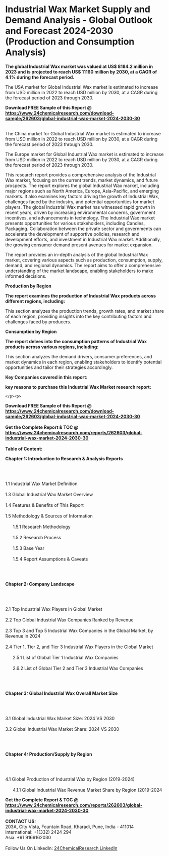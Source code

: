 <h1>Industrial Wax Market Supply and Demand Analysis - Global Outlook and Forecast 2024-2030 (Production and Consumption Analysis)</h1><p><strong>The global Industrial Wax market was valued at US$ 8184.2 million in 2023 and is projected to reach US$ 11160 million by 2030, at a CAGR of 4.1% during the forecast period.</strong></p><p>
</p><p>The USA market for Global Industrial Wax market is estimated to increase from USD million in 2022 to reach USD million by 2030, at a CAGR during the forecast period of 2023 through 2030.</p><div><b>Download FREE Sample of this Report @ 
            <a href="https://www.24chemicalresearch.com/download-sample/262603/global-industrial-wax-market-2024-2030-30">
            https://www.24chemicalresearch.com/download-sample/262603/global-industrial-wax-market-2024-2030-30</a></b></div><br><p>
</p><p>The China market for Global Industrial Wax market is estimated to increase from USD million in 2022 to reach USD million by 2030, at a CAGR during the forecast period of 2023 through 2030.</p><p>
</p><p>The Europe market for Global Industrial Wax market is estimated to increase from USD million in 2022 to reach USD million by 2030, at a CAGR during the forecast period of 2023 through 2030.</p><p>
</p><p>This research report provides a comprehensive analysis of the Industrial Wax market, focusing on the current trends, market dynamics, and future prospects. The report explores the global Industrial Wax market, including major regions such as North America, Europe, Asia-Pacific, and emerging markets. It also examines key factors driving the growth of Industrial Wax, challenges faced by the industry, and potential opportunities for market players. The global Industrial Wax market has witnessed rapid growth in recent years, driven by increasing environmental concerns, government incentives, and advancements in technology. The Industrial Wax market presents opportunities for various stakeholders, including Candles, Packaging. Collaboration between the private sector and governments can accelerate the development of supportive policies, research and development efforts, and investment in Industrial Wax market. Additionally, the growing consumer demand present avenues for market expansion.</p><p>
</p><p>The report provides an in-depth analysis of the global Industrial Wax market, covering various aspects such as production, consumption, supply, demand, and regional dynamics. The report aims to offer a comprehensive understanding of the market landscape, enabling stakeholders to make informed decisions.</p><p>
</p><p><strong>Production by Region</strong></p><p>
</p><p><strong>The report examines the production of Industrial Wax products across different regions, including:</strong></p><p>
</p><p>
</p><p>This section analyzes the production trends, growth rates, and market share of each region, providing insights into the key contributing factors and challenges faced by producers.</p><p>
</p><p><strong>Consumption by Region</strong></p><p>
</p><p><strong>The report delves into the consumption patterns of Industrial Wax products across various regions, including:</strong></p><p>
</p><p>
</p><p>This section analyzes the demand drivers, consumer preferences, and market dynamics in each region, enabling stakeholders to identify potential opportunities and tailor their strategies accordingly.</p><p>
<strong>Key Companies covered in this report:</strong></p><p>
</p><p>
</p><p><strong>key reasons to purchase this Industrial Wax Market research report:</strong></p><p>

	</p><p>

</p><div><b>Download FREE Sample of this Report @ 
            <a href="https://www.24chemicalresearch.com/download-sample/262603/global-industrial-wax-market-2024-2030-30">
            https://www.24chemicalresearch.com/download-sample/262603/global-industrial-wax-market-2024-2030-30</a></b></div><br><div><b>Get the Complete Report & TOC @ 
            <a href="https://www.24chemicalresearch.com/reports/262603/global-industrial-wax-market-2024-2030-30">
            https://www.24chemicalresearch.com/reports/262603/global-industrial-wax-market-2024-2030-30</a></b></div><br>
            <b>Table of Content:</b><p><p><strong>Chapter 1: Introduction to Research &amp; Analysis Reports</strong></p><br />
<br />
<p>1.1 Industrial Wax Market Definition<br /><br />
1.3 Global Industrial Wax Market Overview<br /><br />
1.4 Features &amp; Benefits of This Report<br /><br />
1.5 Methodology &amp; Sources of Information<br /><br />
&nbsp;&nbsp;&nbsp;&nbsp;&nbsp; 1.5.1 Research Methodology<br /><br />
&nbsp;&nbsp;&nbsp;&nbsp;&nbsp; 1.5.2 Research Process<br /><br />
&nbsp;&nbsp;&nbsp;&nbsp;&nbsp; 1.5.3 Base Year<br /><br />
&nbsp;&nbsp;&nbsp;&nbsp;&nbsp; 1.5.4 Report Assumptions &amp; Caveats</p><br />
<br />
<p><strong>Chapter 2: Company Landscape</strong></p><br />
<br />
<p>2.1 Top Industrial Wax Players in Global Market<br /><br />
2.2 Top Global Industrial Wax Companies Ranked by Revenue<br /><br />
2.3 Top 3 and Top 5 Industrial Wax Companies in the Global Market, by Revenue in 2024<br /><br />
2.4 Tier 1, Tier 2, and Tier 3 Industrial Wax Players in the Global Market<br /><br />
&nbsp;&nbsp;&nbsp;&nbsp;&nbsp; 2.5.1 List of Global Tier 1 Industrial Wax Companies<br /><br />
&nbsp;&nbsp;&nbsp;&nbsp;&nbsp; 2.6.2 List of Global Tier 2 and Tier 3 Industrial Wax Companies</p><br />
<br />
<p><strong>Chapter 3: Global Industrial Wax Overall Market Size</strong></p><br />
<br />
<p>3.1 Global Industrial Wax Market Size: 2024 VS 2030<br /><br />
3.2 Global Industrial Wax Market Share: 2024 VS 2030</p><br />
<br />
<p><strong>Chapter 4: Production/Supply by Region</strong></p><br />
<br />
<p>4.1 Global Production of Industrial Wax by Region (2019-2024)<br /><br />
&nbsp;&nbsp;&nbsp;&nbsp;&nbsp; 4.1.1 Global Industrial Wax Revenue Market Share by Region (2019-2024</p><div><b>Get the Complete Report & TOC @ 
            <a href="https://www.24chemicalresearch.com/reports/262603/global-industrial-wax-market-2024-2030-30">
            https://www.24chemicalresearch.com/reports/262603/global-industrial-wax-market-2024-2030-30</a></b></div><br><b>CONTACT US:</b><br>
            203A, City Vista, Fountain Road, Kharadi, Pune, India - 411014<br>
            International: +1(332) 2424 294<br>
            Asia: +91 9169162030 <br><br>
            Follow Us On LinkedIn: <a href="https://www.linkedin.com/company/24chemicalresearch/">24ChemicalResearch LinkedIn</a>